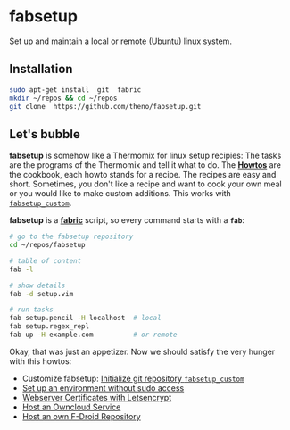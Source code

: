 # fabsetup

Set up and maintain a local or remote (Ubuntu) linux system.

## Installation

  ```sh
  sudo apt-get install  git  fabric
  mkdir ~/repos && cd ~/repos
  git clone  https://github.com/theno/fabsetup.git
  ```

## Let's bubble

__fabsetup__ is somehow like a Thermomix for linux setup recipies: The tasks
are the programs of the Thermomix and tell it what to do.  The
__[Howtos](./howtos "cookbook")__ are the cookbook, each howto stands for a
recipe.  The recipes are easy and short.  Sometimes, you don't like a recipe
and want to cook your own meal or you would like to make custom additions.
This works with [`fabsetup_custom`](./howtos/fabsetup_custom.md).

__fabsetup__ is a __[fabric](http://www.fabfile.org/ "www.fabfile.org")__
script, so every command starts with a __`fab`__:

  ```sh
  # go to the fabsetup repository
  cd ~/repos/fabsetup

  # table of content
  fab -l

  # show details
  fab -d setup.vim

  # run tasks
  fab setup.pencil -H localhost  # local
  fab setup.regex_repl
  fab up -H example.com          # or remote
  ```

Okay, that was just an appetizer. Now we should satisfy the very hunger with
this howtos:

 * Customize fabsetup: [Initialize git repository
   `fabsetup_custom`](./howtos/fabsetup_custom.md)
 * [Set up an environment without sudo access](./howtos/no-sudo.md)
 * [Webserver Certificates with Letsencrypt](./howtos/letsencrypt.md)
 * [Host an Owncloud Service](./howtos/owncloud.md)
 * [Host an own F-Droid Repository](./howtos/f-droid-repo.md)

